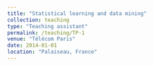 ```yaml
---
title: "Statistical learning and data mining"
collection: teaching
type: "Teaching assistant"
permalink: /teaching/TP-1
venue: "Télécom Paris"
date: 2014-01-01
location: "Palaiseau, France"
---
```

